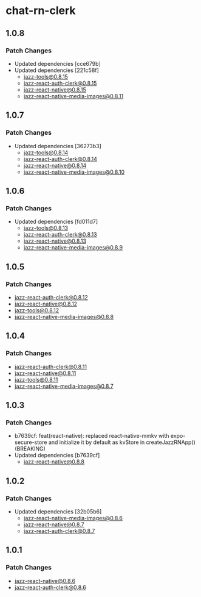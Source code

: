 # chat-rn-clerk

## 1.0.8

### Patch Changes

-   Updated dependencies [cce679b]
-   Updated dependencies [221c58f]
    -   jazz-tools@0.8.15
    -   jazz-react-auth-clerk@0.8.15
    -   jazz-react-native@0.8.15
    -   jazz-react-native-media-images@0.8.11

## 1.0.7

### Patch Changes

-   Updated dependencies [36273b3]
    -   jazz-tools@0.8.14
    -   jazz-react-auth-clerk@0.8.14
    -   jazz-react-native@0.8.14
    -   jazz-react-native-media-images@0.8.10

## 1.0.6

### Patch Changes

-   Updated dependencies [fd011d7]
    -   jazz-tools@0.8.13
    -   jazz-react-auth-clerk@0.8.13
    -   jazz-react-native@0.8.13
    -   jazz-react-native-media-images@0.8.9

## 1.0.5

### Patch Changes

-   jazz-react-auth-clerk@0.8.12
-   jazz-react-native@0.8.12
-   jazz-tools@0.8.12
-   jazz-react-native-media-images@0.8.8

## 1.0.4

### Patch Changes

-   jazz-react-auth-clerk@0.8.11
-   jazz-react-native@0.8.11
-   jazz-tools@0.8.11
-   jazz-react-native-media-images@0.8.7

## 1.0.3

### Patch Changes

-   b7639cf: feat(react-native): replaced react-native-mmkv with expo-secure-store and initialize it by default as kvStore in createJazzRNApp() (BREAKING)
-   Updated dependencies [b7639cf]
    -   jazz-react-native@0.8.8

## 1.0.2

### Patch Changes

-   Updated dependencies [32b05b6]
    -   jazz-react-native-media-images@0.8.6
    -   jazz-react-native@0.8.7
    -   jazz-react-auth-clerk@0.8.7

## 1.0.1

### Patch Changes

-   jazz-react-native@0.8.6
-   jazz-react-auth-clerk@0.8.6
